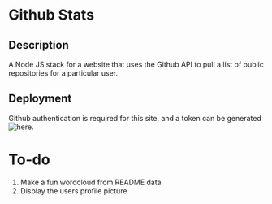 # Github Stats

## Description

A Node JS stack for a website that uses the Github API to pull a list of public repositories for a particular user.

## Deployment

Github authentication is required for this site, and a token can be generated ![here](https://docs.github.com/en/authentication/keeping-your-account-and-data-secure/creating-a-personal-access-token).

# To-do

1. Make a fun wordcloud from README data
2. Display the users profile picture

